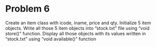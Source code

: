 # Problem 6
Create an item class with icode, iname, price and qty. Initialize 5 item objects. Write all those 5 item objects into “stock.txt” file using “void store()” function. Display all those objects with its values written in “stock.txt” using “void available()” function